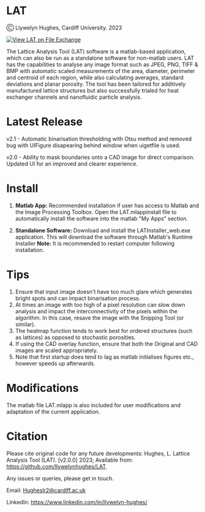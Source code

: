 # LAT
Ⓒ Llywelyn Hughes, Cardiff University. 2023

[![View LAT on File Exchange](https://www.mathworks.com/matlabcentral/images/matlab-file-exchange.svg)](https://uk.mathworks.com/matlabcentral/fileexchange/128554-lat)

The Lattice Analysis Tool (LAT) software is a matlab-based application, which can also be run as a standalone software for non-matlab users. 
LAT has the capabilities to analyse any image format such as JPEG, PNG, TIFF & BMP with automatic scaled measurements of the area, diameter, perimeter and centroid of each region, while also calculating averages, standard deviations and planar porosity. The tool has been tailored for additively manufactured lattice structures but also successfully trialed for heat exchanger channels and nanofluidic particle analysis.

# Latest Release
v2.1 - Automatic binarisation thresholding with Otsu method and removed bug with UIFigure disapearing behind window when uigetfile is used.

v2.0 - Ability to mask boundaries onto a CAD image for direct comparison. Updated UI for an improved and clearer experience.

# Install
1. **Matlab App:** Recommended installation if user has access to Matlab and the Image Processing Toolbox. 
   Open the LAT.mlappinstall file to automatically install the software into the matlab "My Apps" section.
   
2. **Standalone Software:** Download and install the LATInstaller_web.exe application. This will download the software through Matlab's Runtime Installer **Note:** It is recommended to restart computer following installation. 

# Tips
1. Ensure that input image doesn't have too much glare which generates bright spots and can impact binarisation process. 
2. At times an image with too high of a pixel resolution can slow down analysis and impact the interconnectivity of the pixels within the algorithm. In this case, resave the image with the Snipping Tool (or similar).
3. The heatmap function tends to work best for ordered structures (such as lattices) as opposed to stochastic porosities.
4. If using the CAD overlay function, ensure that both the Original and CAD images are scaled appropriately. 
5. Note that first startup does tend to lag as matlab initialises figures etc., however speeds up afterwards.

# Modifications
The matlab file LAT.mlapp is also included for user modifications and adaptation of the current application.

# Citation
Please cite original code for any future developments: Hughes, L. Lattice Analysis Tool (LAT). [v2.0.0] 2023; Available from: https://github.com/llywelynhughes/LAT.


Any issues or queries, please get in touch.

Email: Hugheslr2@cardiff.ac.uk

LinkedIn: https://www.linkedin.com/in/llywelyn-hughes/
